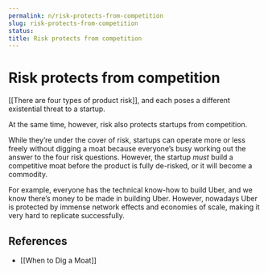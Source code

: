 ```yaml
---
permalink: n/risk-protects-from-competition
slug: risk-protects-from-competition
status: 
title: Risk protects from competition
---
```

# Risk protects from competition

[[There are four types of product risk]], and each poses a different existential threat to a startup.

At the same time, however, risk also protects startups from competition.

While they’re under the cover of risk, startups can operate more or less freely without digging a moat because everyone’s busy working out the answer to the four risk questions. However, the startup _must_ build a competitive moat before the product is fully de-risked, or it will become a commodity.

For example, everyone has the technical know-how to build Uber, and we know there’s money to be made in building Uber. However, nowadays Uber is protected by immense network effects and economies of scale, making it very hard to replicate successfully.

## References

- [[When to Dig a Moat]]
